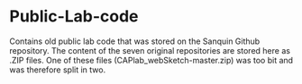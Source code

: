 # Public-Lab-code
Contains old public lab code that was stored on the Sanquin Github repository. The content of the seven original repositories are stored here as .ZIP files. One of these files (CAPlab_webSketch-master.zip) was too bit and was therefore split in two.
